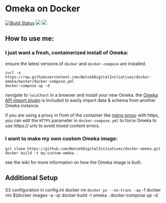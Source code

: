 # Omeka on Docker

[![Build Status](https://travis-ci.org/WatzekDigitalInitiatives/docker-omeka.svg?branch=master)](https://travis-ci.org/WatzekDigitalInitiatives/docker-omeka) [![](https://images.microbadger.com/badges/version/watzek/omeka.svg)](http://microbadger.com/images/watzek/omeka "Get your own version badge on microbadger.com") [![](https://images.microbadger.com/badges/image/watzek/omeka.svg)](https://microbadger.com/images/watzek/omeka "Get your own image badge on microbadger.com")

## How to use me:

### I just want a fresh, containerized install of Omeka:

ensure the latest versions of `docker` and `docker-compose` are installed.

```
curl -o https://raw.githubusercontent.com/WatzekDigitalInitiatives/docker-omeka/master/docker-compose.yml
docker-compose up -d
```

navigate to `localhost` in a browser and install your new Omeka. the [Omeka API import plugin](https://omeka.org/add-ons/plugins/omeka-api-import/) is included to easily import data & schema from another Omeka instance.

if you are using a proxy in front of the container like [nginx-proxy](https://github.com/jwilder/nginx-proxy) with https, you can edit the `HTTPS` parameter in `docker-compose.yml` to force Omeka to use https:// urls to avoid mixed content errors.

### I want to make my own custom Omeka image:

```
git clone https://github.com/WatzekDigitalInitiatives/docker-omeka.git
docker build -t my-custom-omeka .
```

see the wiki for more information on how the Omeka image is built.


## Additional Setup
S3 configuration in config.ini
docker rm `docker ps --no-trunc -aq` -f
docker rmi $(docker images -a -q)
docker build -t omeka .
docker-compose up -d